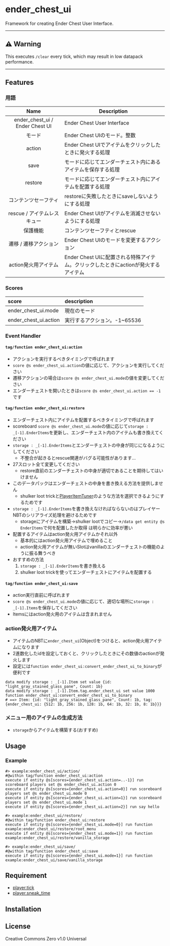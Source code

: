 ender_chest_ui
==

Framework for creating Ender Chest User Interface.

---

## ⚠ Warning

This executes `/clear` every tick, which may result in low datapack performance.

---

## Features

### 用語

|Name|Description|
|:-:|-|
|ender_chest_ui / Ender Chest UI|Ender Chest User Interface|
|モード|Ender Chest UIのモード。整数|
|action|Ender Chest UIでアイテムをクリックしたときに発火する処理|
|save|モードに応じてエンダーチェスト内にあるアイテムを保存する処理|
|restore|モードに応じてエンダーチェスト内にアイテムを配置する処理|
|コンテンツセーフティ|restoreに失敗したときにsaveしないようにする処理|
|rescue / アイテムレスキュー|Ender Chest UIがアイテムを消滅させないようにする処理|
|保護機能|コンテンツセーフティとrescue|
|遷移 / 遷移アクション|Ender Chest UIのモードを変更するアクション|
|action発火用アイテム|Ender Chest UIに配置される特殊アイテム。クリックしたときにactionが発火するアイテム|

### Scores

|score|description|
|:--|:--|
|ender_chest_ui.mode|現在のモード|
|ender_chest_ui.action|実行するアクション。-1~65536|

### Event Handler

#### `tag/function ender_chest_ui:action`

- アクションを実行するべきタイミングで呼ばれます
- `score @s ender_chest_ui.action`の値に応じて、アクションを実行してください
- 遷移アクションの場合は`score @s ender_chest_ui.mode`の値を変更してください
- エンダーチェストを開いたときは`score @s ender_chest_ui.action == -1`です

#### `tag/function ender_chest_ui:restore`

- エンダーチェスト内にアイテムを配置するべきタイミングで呼ばれます
- scoreboard `score @s ender_chest_ui.mode`の値に応じて`storage : _[-1].EnderItems`を更新し、エンダーチェスト内のアイテムも書き換えてください
- `storage : _[-1].EnderItems`とエンダーチェストの中身が同じになるようにしてください
  - 不整合が起きるとrescue関連がバグる可能性があります…
- 27スロット全て変更してください
  - restore直前のエンダーチェストの中身が適切であることを期待してはいけません
- このデータパックはエンダーチェストの中身を書き換える方法を提供しません
  - shulker loot trickと[PlayerItemTuner](https://github.com/Ai-Akaishi/PlayerItemTuner)のような方法を選択できるようにするためです
- `storage : _[-1].EnderItems`を書き換えなければならないのはプレイヤーNBTのシリアライズ処理を避けるためです
  - storageにアイテムを構築→shulker lootでコピー→`/data get entity @s EnderItems`で何を配置したか取得 は明らかに効率が悪い
- 配置するアイテムはaction発火用アイテムかそれ以外
  - 基本的にはaction発火用アイテムで埋めること
  - action発火用アイテムが無いSlotはvanillaのエンダーチェストの機能のように振る舞うべき
- おすすめの方法
  1. `storage : _[-1].EnderItems`を書き換える
  2. shulker loot trickを使ってエンダーチェストにアイテムを配置する

#### `tag/function ender_chest_ui:save`

- action実行直前に呼ばれます
- `score @s ender_chest_ui.mode`の値に応じて、適切な場所に`storage : _[-1].Items`を保存してください
- Itemsにはaction発火用のアイテムは含まれません

### action発火用アイテム

- アイテムのNBTに`ender_chest_ui`(Object)をつけると、action発火用アイテムになります
- 2進数化したidを設定しておくと、クリックしたときにその数値のactionが発火します
- 設定には`function ender_chest_ui:convert_ender_chest_ui_to_binary`が便利です

```mcfunction
data modify storage : _[-1].Item set value {id: "light_gray_stained_glass_pane", Count: 1b}
data modify storage : _[-1].Item.tag.ender_chest_ui set value 1000
function ender_chest_ui:convert_ender_chest_ui_to_binary
# ==> Item: {id: "light_gray_stained_glass_pane", Count: 1b, tag: {ender_chest_ui: {512: 1b, 256: 1b, 128: 1b, 64: 1b, 32: 1b, 8: 1b}}}
```

### メニュー用のアイテムの生成方法

- `storage`からアイテムを構築する(おすすめ)

## Usage

### Example

```mcfunction
#> example:ender_chest_ui/action/
#@within tag/function ender_chest_ui:action
execute if entity @s[scores={ender_chest_ui.action=..-1}] run scoreboard players set @s ender_chest_ui.action 0
execute if entity @s[scores={ender_chest_ui.action=0}] run scoreboard players set @s ender_chest_ui.mode 0
execute if entity @s[scores={ender_chest_ui.action=1}] run scoreboard players set @s ender_chest_ui.mode 1
execute if entity @s[scores={ender_chest_ui.action=2}] run say hello
```

```mcfunction
#> example:ender_chest_ui/restore/
#@within tag/function ender_chest_ui:restore
execute if entity @s[scores={ender_chest_ui.mode=0}] run function example:ender_chest_ui/restore/root_menu
execute if entity @s[scores={ender_chest_ui.mode=1}] run function example:ender_chest_ui/restore/vanilla_storage
```

```mcfunction
#> example:ender_chest_ui/save/
#@within tag/function ender_chest_ui:save
execute if entity @s[scores={ender_chest_ui.mode=1}] run function example:ender_chest_ui/save/vanilla_storage
```

## Requirement

- [player.tick](https://github.com/a-happin/player-datapacks/tree/master/01.player.tick)
- [player.sneak_time](https://github.com/a-happin/player-datapacks/tree/master/10.player.sneak_time)

## Installation

## License
Creative Commons Zero v1.0 Universal
